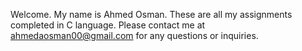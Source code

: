 Welcome. 
My name is Ahmed Osman.
These are all my assignments completed in C language. 
Please contact me at ahmedaosman00@gmail.com for any questions or inquiries. 
